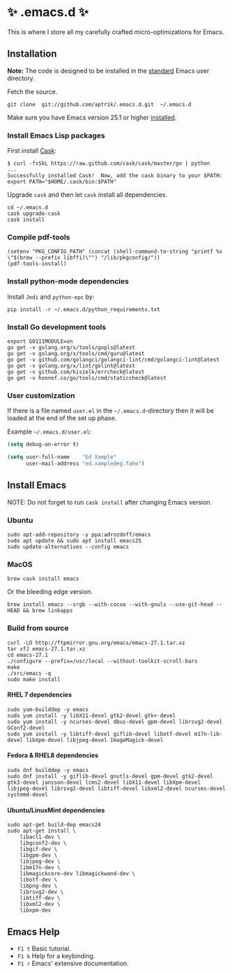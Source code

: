 # :sparkles: .emacs.d :sparkles:

This is where I store all my carefully crafted micro-optimizations for
Emacs.

## Installation

**Note:** The code is designed to be installed in the
[standard](http://www.emacswiki.org/emacs/DotEmacsDotD) Emacs user
directory.

Fetch the source.

    git clone  git://github.com/aptrik/.emacs.d.git  ~/.emacs.d

Make sure you have Emacs version 25.1 or higher [installed](#install-emacs).

### Install Emacs Lisp packages

First install [Cask](http://cask.readthedocs.org/):

    $ curl -fsSkL https://raw.github.com/cask/cask/master/go | python
    ...
    Successfully installed Cask!  Now, add the cask binary to your $PATH:
    export PATH="$HOME/.cask/bin:$PATH"

Upgrade `cask` and then let `cask` install all dependencies.

    cd ~/.emacs.d
    cask upgrade-cask
    cask install

### Compile pdf-tools

    (setenv "PKG_CONFIG_PATH" (concat (shell-command-to-string "printf %s \"$(brew --prefix libffi)\"") "/lib/pkgconfig/"))
    (pdf-tools-install)

### Install python-mode dependencies

Install `Jedi` and `python-epc` by:

    pip install -r ~/.emacs.d/python_requirements.txt

### Install Go development tools

    export GO111MODULE=on
    go get -v golang.org/x/tools/gopls@latest
    go get -v golang.org/x/tools/cmd/guru@latest
    go get -v github.com/golangci/golangci-lint/cmd/golangci-lint@latest
    go get -v golang.org/x/lint/golint@latest
    go get -v github.com/kisielk/errcheck@latest
    go get -v honnef.co/go/tools/cmd/staticcheck@latest

### User customization

If there is a file named `user.el` in the `~/.emacs.d`-directory then it
will be loaded at the end of the set up phase.

Example `~/.emacs.d/user.el`:

```lisp
(setq debug-on-error t)

(setq user-full-name    "Ed Xample"
      user-mail-address "ed.xample@eg.fake")
```

## Install Emacs

NOTE: Do not forget to run `cask install` after changing Emacs version.

### Ubuntu

    sudo apt-add-repository -y ppa:adrozdoff/emacs
    sudo apt update && sudo apt install emacs25
    sudo update-alternatives --config emacs

### MacOS

    brew cask install emacs

Or the bleeding edge version.

    brew install emacs --srgb --with-cocoa --with-gnuls --use-git-head --HEAD && brew linkapps

### Build from source

    curl -LO http://ftpmirror.gnu.org/emacs/emacs-27.1.tar.xz
    tar xfJ emacs-27.1.tar.xz
    cd emacs-27.1
    ./configure --prefix=/usr/local --without-toolkit-scroll-bars
    make
    ./src/emacs -q
    sudo make install

#### RHEL 7 dependencies

    sudo yum-builddep -y emacs
    sudo yum install -y libX11-devel gtk2-devel gtk+-devel
    sudo yum install -y ncurses-devel dbus-devel gpm-devel librsvg2-devel GConf2-devel
    sudo yum install -y libtiff-devel giflib-devel libotf-devel m17n-lib-devel libXpm-devel libjpeg-devel ImageMagick-devel

#### Fedora & RHEL8 dependencies

    sudo dnf builddep -y emacs
    sudo dnf install -y giflib-devel gnutls-devel gpm-devel gtk2-devel gtk3-devel jansson-devel lcms2-devel libX11-devel libXpm-devel libjpeg-devel librsvg2-devel libtiff-devel libxml2-devel ncurses-devel systemd-devel

#### Ubuntu/LinuxMint dependencies

    sudo apt-get build-dep emacs24
    sudo apt-get install \
        libacl1-dev \
        libgconf2-dev \
        libgif-dev \
        libgpm-dev \
        libjpeg-dev \
        libm17n-dev \
        libmagickcore-dev libmagickwand-dev \
        libotf-dev \
        libpng-dev \
        librsvg2-dev \
        libtiff-dev \
        libxml2-dev \
        libxpm-dev

## Emacs Help

* `F1 t`  Basic tutorial.
* `F1 k`  Help for a keybinding.
* `F1 r`  Emacs' extensive documentation.
